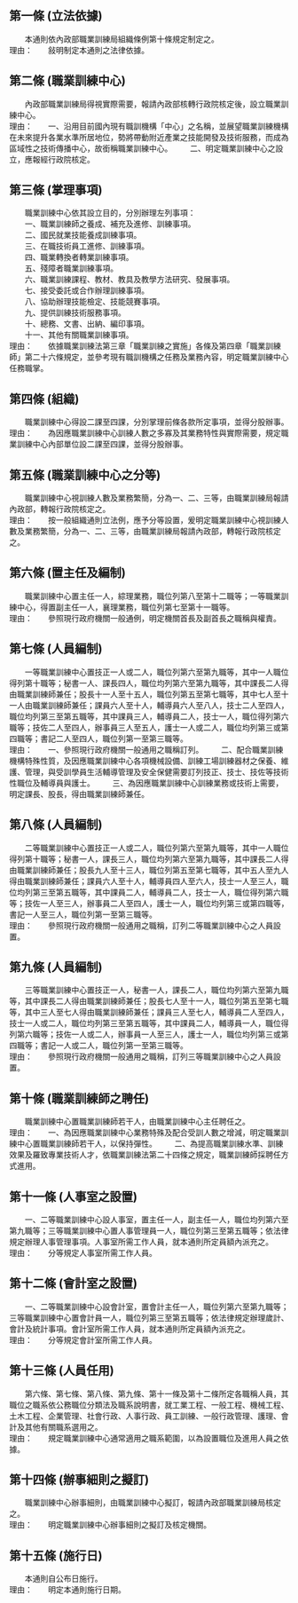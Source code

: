 第一條 (立法依據)
-----------------
　　本通則依內政部職業訓練局組織條例第十條規定制定之。  
理由：　　敍明制定本通則之法律依據。

第二條 (職業訓練中心)
---------------------
　　內政部職業訓練局得視實際需要，報請內政部核轉行政院核定後，設立職業訓練中心。  
理由：　　一、沿用目前國內現有職訓機構「中心」之名稱，並展望職業訓練機構在未來提升各業水準所居地位，勢將帶動附近產業之技能開發及技術服務，而成為區域性之技術傳播中心，故銜稱職業訓練中心。
　　二、明定職業訓練中心之設立，應報經行政院核定。

第三條 (掌理事項)
-----------------
　　職業訓練中心依其設立目的，分別辦理左列事項：  
　　一、職業訓練師之養成、補充及進修、訓練事項。  
　　二、國民就業技能養成訓練事項。  
　　三、在職技術員工進修、訓練事項。  
　　四、職業轉換者轉業訓練事項。  
　　五、殘障者職業訓練事項。  
　　六、職業訓練課程、教材、教具及教學方法研究、發展事項。  
　　七、接受委託或合作辦理訓練事項。  
　　八、協助辦理技能檢定、技能競賽事項。  
　　九、提供訓練技術服務事項。  
　　十、總務、文書、出納、編印事項。  
　　十一、其他有關職業訓練事項。  
理由：　　依據職業訓練法第三章「職業訓練之實施」各條及第四章「職業訓練師」第二十六條規定，並參考現有職訓機構之任務及業務內容，明定職業訓練中心任務職掌。

第四條 (組織)
-------------
　　職業訓練中心得設二課至四課，分別掌理前條各款所定事項，並得分股辦事。  
理由：　　為因應職業訓練中心訓練人數之多寡及其業務特性與實際需要，規定職業訓練中心內部單位設二課至四課，並得分股辦事。

第五條 (職業訓練中心之分等)
---------------------------
　　職業訓練中心視訓練人數及業務繁簡，分為一、二、三等，由職業訓練局報請內政部，轉報行政院核定之。  
理由：　　按一般組織通則立法例，應予分等設置，爰明定職業訓練中心視訓練人數及業務繁簡，分為一、二、三等，由職業訓練局報請內政部，轉報行政院核定之。

第六條 (置主任及編制)
---------------------
　　職業訓練中心置主任一人，綜理業務，職位列第八至第十二職等；一等職業訓練中心，得置副主任一人，襄理業務，職位列第七至第十一職等。  
理由：　　參照現行政府機關一般通例，明定機關首長及副首長之職稱與權責。

第七條 (人員編制)
-----------------
　　一等職業訓練中心置技正一人或二人，職位列第六至第九職等，其中一人職位得列第十職等；秘書一人、課長四人，職位均列第六至第九職等，其中課長二人得由職業訓練師兼任；股長十一人至十五人，職位列第五至第七職等，其中七人至十一人由職業訓練師兼任；課員六人至十人，輔導員六人至八人，技士二人至四人，職位均列第三至第五職等，其中課員三人，輔導員二人，技士一人，職位得列第六職等；技佐二人至四人，辦事員三人至五人，護士一人或二人，職位均列第三或第四職等；書記二人至四人，職位列第一至第三職等。  
理由：　　一、參照現行政府機關一般通用之職稱訂列。
　　二、配合職業訓練機構特殊性質，及因應職業訓練中心各項機械設備、訓練工場訓練器材之保養、維護、管理，與受訓學員生活輔導管理及安全保健需要訂列技正、技士、技佐等技術性職位及輔導員與護士。
　　三、為因應職業訓練中心訓練業務或技術上需要，明定課長、股長，得由職業訓練師兼任。

第八條 (人員編制)
-----------------
　　二等職業訓練中心置技正一人或二人，職位列第六至第九職等，其中一人職位得列第十職等；秘書一人，課長三人，職位均列第六至第九職等，其中課長二人得由職業訓練師兼任；股長九人至十三人，職位列第五至第七職等，其中五人至九人得由職業訓練師兼任；課員六人至十人，輔導員四人至六人，技士一人至三人，職位均列第三至第五職等，其中課員二人，輔導員二人，技士一人，職位得列第六職等；技佐一人至三人，辦事員二人至四人，護士一人，職位均列第三或第四職等，書記一人至三人，職位列第一至第三職等。  
理由：　　參照現行政府機關一般通用之職稱，訂列二等職業訓練中心之人員設置。

第九條 (人員編制)
-----------------
　　三等職業訓練中心置技正一人，秘書一人，課長二人，職位均列第六至第九職等，其中課長二人得由職業訓練師兼任；股長七人至十一人，職位列第五至第七職等，其中三人至七人得由職業訓練師兼任；課員三人至七人，輔導員二人至四人，技士一人或二人，職位均列第三至第五職等，其中課員二人，輔導員一人，職位得列第六職等；技佐一人或二人，辦事員一人至三人，護士一人，職位均列第三或第四職等；書記一人或二人，職位列第一至第三職等。  
理由：　　參照現行政府機關一般通用之職稱，訂列三等職業訓練中心之人員設置。

第十條 (職業訓練師之聘任)
-------------------------
　　職業訓練中心置職業訓練師若干人，由職業訓練中心主任聘任之。  
理由：　　一、為因應職業訓練中心業務特殊及配合受訓人數之增減，明定職業訓練中心置職業訓練師若干人，以保持彈性。
　　二、為提高職業訓練水準、訓練效果及羅致專業技術人才，依職業訓練法第二十四條之規定，職業訓練師採聘任方式進用。

第十一條 (人事室之設置)
-----------------------
　　一、二等職業訓練中心設人事室，置主任一人，副主任一人，職位均列第六至第九職等；三等職業訓練中心置人事管理員一人，職位列第三至第五職等；依法律規定辦理人事管理事項。人事室所需工作人員，就本通則所定員額內派充之。  
理由：　　分等規定人事室所需工作人員。

第十二條 (會計室之設置)
-----------------------
　　一、二等職業訓練中心設會計室，置會計主任一人，職位列第六至第九職等；三等職業訓練中心置會計員一人，職位列第三至第五職等；依法律規定辦理歲計、會計及統計事項。會計室所需工作人員，就本通則所定員額內派充之。  
理由：　　分等規定會計室所需工作人員。

第十三條 (人員任用)
-------------------
　　第六條、第七條、第八條、第九條、第十一條及第十二條所定各職稱人員，其職位之職系依公務職位分類法及職系說明書，就工業工程、一般工程、機械工程、土木工程、企業管理、社會行政、人事行政、員工訓練、一般行政管理、護理、會計及其他有關職系選用之。  
理由：　　規定職業訓練中心通常適用之職系範圍，以為設置職位及進用人員之依據。

第十四條 (辦事細則之擬訂)
-------------------------
　　職業訓練中心辦事細則，由職業訓練中心擬訂，報請內政部職業訓練局核定之。  
理由：　　明定職業訓練中心辦事細則之擬訂及核定機關。

第十五條 (施行日)
-----------------
　　本通則自公布日施行。  
理由：　　明定本通則施行日期。